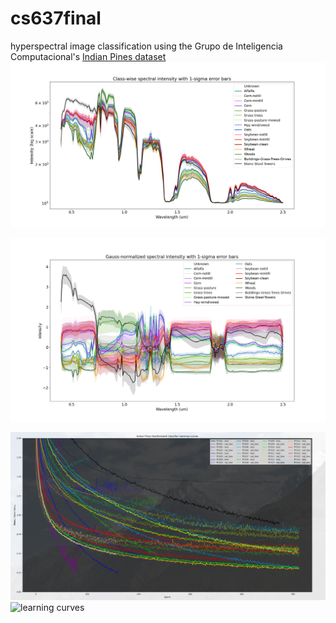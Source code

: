 # cs637final
hyperspectral image classification using the Grupo de Inteligencia Computacional's [Indian Pines dataset][1]
![class spectral distributions](https://github.com/Mitchell-D/cs637final/blob/main/figures/spectral-classes.png)

![normed class spectral distributions](https://github.com/Mitchell-D/cs637final/blob/main/figures/spectral-classes-normed.png)

![learning curves](https://github.com/Mitchell-D/cs637final/blob/main/figures/learning-curves_mountains.png)
![learning curves](https://github.com/Mitchell-D/cs637final/figures/predictions/nomask/grid_ff-010_nomask.png)

[1]:https://www.ehu.eus/ccwintco/index.php?title=Hyperspectral_Remote_Sensing_Scenes#Indian_Pines
